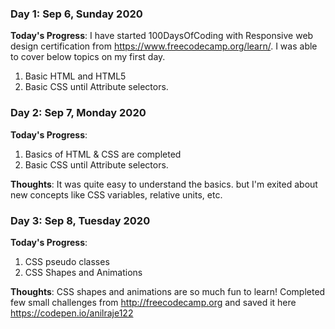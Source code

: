 ### Day 1: Sep 6, Sunday 2020

**Today's Progress**: I have started 100DaysOfCoding with Responsive web design certification from https://www.freecodecamp.org/learn/. I was able to cover below topics on my first day.

1. Basic HTML and HTML5
2. Basic CSS until Attribute selectors. 


### Day 2: Sep 7, Monday 2020

**Today's Progress**: 
1. Basics of HTML & CSS are completed
2. Basic CSS until Attribute selectors. 

**Thoughts**: It was quite easy to understand the basics. but I'm exited about new concepts like CSS variables, relative units, etc.


### Day 3: Sep 8, Tuesday 2020

**Today's Progress**: 
1. CSS pseudo classes
2. CSS Shapes and Animations 

**Thoughts**: CSS shapes and animations are so much fun to learn! Completed few small challenges from http://freecodecamp.org and saved it here https://codepen.io/anilraje122


